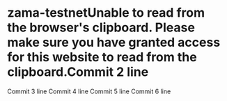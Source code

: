 # zama-testnetUnable to read from the browser's clipboard. Please make sure you have granted access for this website to read from the clipboard.Commit 2 line
Commit 3 line
Commit 4 line
Commit 5 line
Commit 6 line
